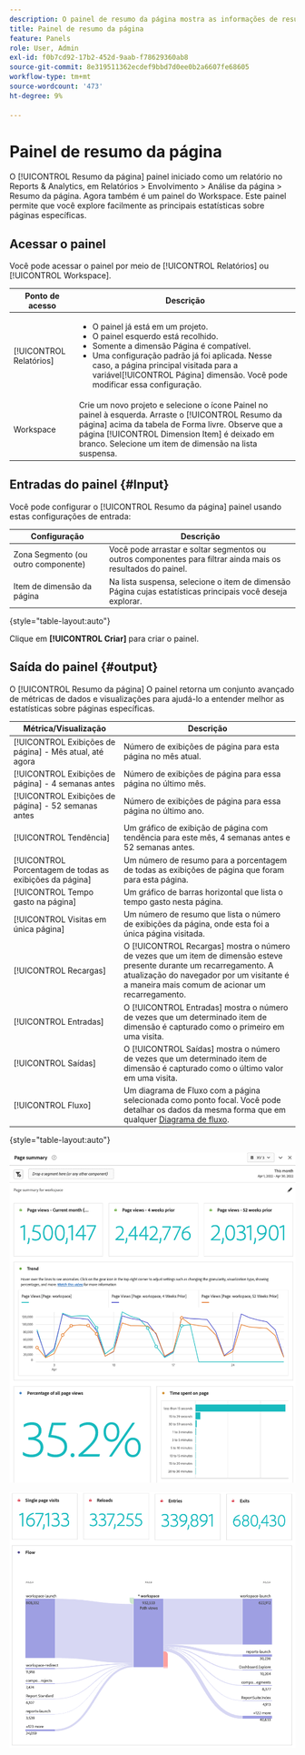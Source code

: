 ```yaml
---
description: O painel de resumo da página mostra as informações de resumo de uma página de sua escolha.
title: Painel de resumo da página
feature: Panels
role: User, Admin
exl-id: f0b7cd92-17b2-452d-9aab-f78629360ab8
source-git-commit: 8e319511362ecdef9bbd7d0ee0b2a6607fe68605
workflow-type: tm+mt
source-wordcount: '473'
ht-degree: 9%

---
```


# Painel de resumo da página

O [!UICONTROL Resumo da página] painel iniciado como um relatório no Reports &amp; Analytics, em Relatórios > Envolvimento > Análise da página > Resumo da página. Agora também é um painel do Workspace. Este painel permite que você explore facilmente as principais estatísticas sobre páginas específicas.

## Acessar o painel

Você pode acessar o painel por meio de [!UICONTROL Relatórios] ou [!UICONTROL Workspace].

| Ponto de acesso | Descrição |
| --- | --- |
| [!UICONTROL Relatórios] | <ul><li>O painel já está em um projeto.</li><li>O painel esquerdo está recolhido.</li><li>Somente a dimensão Página é compatível.</li><li>Uma configuração padrão já foi aplicada. Nesse caso, a página principal visitada para a variável[!UICONTROL Página] dimensão. Você pode modificar essa configuração.</li></ul> |
| Workspace | Crie um novo projeto e selecione o ícone Painel no painel à esquerda. Arraste o [!UICONTROL Resumo da página] acima da tabela de Forma livre. Observe que a página [!UICONTROL Dimension Item] é deixado em branco. Selecione um item de dimensão na lista suspensa. |

## Entradas do painel {#Input}

Você pode configurar o [!UICONTROL Resumo da página] painel usando estas configurações de entrada:

| Configuração | Descrição |
| --- | --- |
| Zona Segmento (ou outro componente) | Você pode arrastar e soltar segmentos ou outros componentes para filtrar ainda mais os resultados do painel. |
| Item de dimensão da página | Na lista suspensa, selecione o item de dimensão Página cujas estatísticas principais você deseja explorar. |

{style=&quot;table-layout:auto&quot;}

Clique em **[!UICONTROL Criar]** para criar o painel.

## Saída do painel {#output}

O [!UICONTROL Resumo da página] O painel retorna um conjunto avançado de métricas de dados e visualizações para ajudá-lo a entender melhor as estatísticas sobre páginas específicas.

| Métrica/Visualização | Descrição |
| --- | --- |
| [!UICONTROL Exibições de página] - Mês atual, até agora | Número de exibições de página para esta página no mês atual. |
| [!UICONTROL Exibições de página] - 4 semanas antes | Número de exibições de página para essa página no último mês. |
| [!UICONTROL Exibições de página] - 52 semanas antes | Número de exibições de página para essa página no último ano. |
| [!UICONTROL Tendência] | Um gráfico de exibição de página com tendência para este mês, 4 semanas antes e 52 semanas antes. |
| [!UICONTROL Porcentagem de todas as exibições da página] | Um número de resumo para a porcentagem de todas as exibições de página que foram para esta página. |
| [!UICONTROL Tempo gasto na página] | Um gráfico de barras horizontal que lista o tempo gasto nesta página. |
| [!UICONTROL Visitas em única página] | Um número de resumo que lista o número de exibições da página, onde esta foi a única página visitada. |
| [!UICONTROL Recargas] | O [!UICONTROL Recargas] mostra o número de vezes que um item de dimensão esteve presente durante um recarregamento. A atualização do navegador por um visitante é a maneira mais comum de acionar um recarregamento. |
| [!UICONTROL Entradas] | O [!UICONTROL Entradas] mostra o número de vezes que um determinado item de dimensão é capturado como o primeiro em uma visita. |
| [!UICONTROL Saídas] | O [!UICONTROL Saídas] mostra o número de vezes que um determinado item de dimensão é capturado como o último valor em uma visita. |
| [!UICONTROL Fluxo] | Um diagrama de Fluxo com a página selecionada como ponto focal. Você pode detalhar os dados da mesma forma que em qualquer [Diagrama de fluxo](/help/analyze/analysis-workspace/visualizations/c-flow/creating-flow-report.md). |

{style=&quot;table-layout:auto&quot;}

![Painel de resumo da página](assets/page-sum1.png)

![Métricas e fluxo](assets/page-sum2.png)
